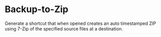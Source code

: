 # Backup-to-Zip
Generate a shortcut that when opened creates an auto timestamped ZIP using 7-Zip of the specified source files at a destination.

